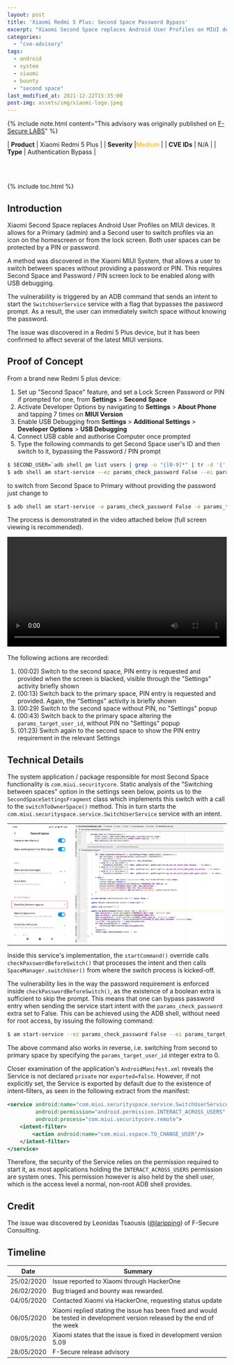 ```yaml
---
layout: post
title: 'Xiaomi Redmi 5 Plus: Second Space Password Bypass'
excerpt: "Xiaomi Second Space replaces Android User Profiles on MIUI devices. It allows for a Primary (admin) and a Second user to switch profiles via an icon on the homescreen or from the lock screen. Both user spaces can be protected by a PIN or password.<br/><br/>A method was discovered in the Xiaomi MIUI System, that allows a user to switch between spaces without providing a password or PIN. This requires Second Space and Password / PIN screen lock to be enabled along with USB debugging.The vulnerability is triggered by an ADB command which can immediately switch space without requiring input of the password.<br/><br/>"
categories:
  - "cve-advisory"
tags:
  - android
  - system
  - xiaomi
  - bounty
  - "second space"
last_modified_at: 2021-12-22T15:35:00
post-img: assets/img/xiaomi-logo.jpeg
---
```


{% include note.html content="This advisory was originally published on [F-Secure LABS](https://labs.f-secure.com/advisories/xiaomi-second-space/)" %}

| **Product** | Xiaomi Redmi 5 Plus |
| **Severity** |<span style="color:orange">Medium</span> |
| **CVE IDs** |	N/A |
| **Type**	| Authentication Bypass |

<br/><br/>

{% include toc.html %}

## Introduction 

Xiaomi Second Space replaces Android User Profiles on MIUI devices. It allows for a Primary (admin) and a Second user to switch profiles via an icon on the homescreen or from the lock screen. Both user spaces can be protected by a PIN or password.

A method was discovered in the Xiaomi MIUI System, that allows a user to switch between spaces without providing a password or PIN. This requires Second Space and Password / PIN screen lock to be enabled along with USB debugging.

The vulnerability is triggered by an ADB command that sends an intent to start the `SwitchUserService` service with a flag that bypasses the password prompt. As a result, the user can immediately switch space without knowing the password.

The issue was discovered in a Redmi 5 Plus device, but it has been confirmed to affect several of the latest MIUI versions.


## Proof of Concept

From a brand new Redmi 5 plus device:

1. Set up "Second Space" feature, and set a Lock Screen Password or PIN if prompted for one, from **Settings** > **Second Space** 
2. Activate Developer Options by navigating to **Settings** > **About Phone** and tapping 7 times on **MIUI Version**
3. Enable USB Debugging from **Settings** > **Additional Settings** > **Developer Options** > **USB Debugging**
4. Connect USB cable and authorise Computer once prompted
5. Type the following commands to get Second Space user's ID and then switch to it, bypassing the Password / PIN prompt

```bash
$ SECOND_USER=`adb shell pm list users | grep -o "{[0-9]*" | tr -d '{' | tail -n 1`
$ adb shell am start-service --ez params_check_password False --ei params_target_user_id $SECOND_USER -a com.miui.xspace.TO_CHANGE_USER
```

to switch from Second Space to Primary without providing the password just change to

```bash
$ adb shell am start-service -e params_check_password False -e params_target_user_id 0 -a com.miui.xspace.TO_CHANGE_USER 
```

The process is demonstrated in the video attached below (full screen viewing is recommended).

<!-- <div class="video-container">
  <iframe class="embed-responsive-item" src="/assets/video/xiaomi-demo.mp4" allowfullscreen frameborder="0">
  </iframe>
</div> -->

<video controls="controls" style="width:100%">
  <source src="/assets/video/xiaomi-demo.mp4" type="video/mp4">
</video>


The following actions are recorded:

1. (00:02) Switch to the second space, PIN entry is requested and provided when the screen is blacked, visible through the "Settings" activity briefly shown
2. (00:13) Switch back to the primary space, PIN entry is requested and provided. Again, the "Settings" activity is briefly shown
3. (00:29) Switch to the second space without PIN, no "Settings" popup
4. (00:43) Switch back to the primary space altering the `params_target_user_id`, without PIN no "Settings" popup
5. (01:23) Switch again to the second space to show the PIN entry requirement in the relevant Settings

## Technical Details

The system application / package responsible for most Second Space functionality is `com.miui.securitycore`. Static analysis of the "Switching between spaces" option in the settings seen below, points us to the `SecondSpaceSettingsFragment` class which implements this switch with a call to the `switchToOwnerSpace()` method. This in turn starts the `com.miui.securityspace.service.SwitchUserService` service with an intent.

<table>
  <tr>
    <td>
      <img src="/assets/img/2nd-space-settings-hl.png" style="height:auto; width:auto; max-height:500px" />
    </td>
    <td>
      <img src="/assets/img/xiaomi-code.png"  style="height:auto; width:auto; max-height:500px"  /> 
    </td>
  </tr>
</table>


Inside this service's implementation, the `startCommand()` override calls `checkPasswordBeforeSwitch()` that processes the intent and then calls `SpaceManager.switchUser()` from where the switch process is kicked-off.

The vulnerability lies in the way the password requirement is enforced inside `checkPasswordBeforeSwitch()`, as the existence of a boolean extra is sufficient to skip the prompt. This means that one can bypass password entry when sending the service start intent with the `params_check_password` extra set to False. This can be achieved using the ADB shell, without need for root access, by issuing the following command:

```bash
$ am start-service --ez params_check_password False --ei params_target_user_id 10 -a com.miui.xspace.TO_CHANGE_USER
```

The above command also works in reverse, i.e. switching from second to primary space by specifying the `params_target_user_id` integer extra to 0.

Closer examination of the application's `AndroidManifest.xml` reveals the Service is not declared `private` nor `exported=false`. However, if not explicitly set, the Service is exported by default due to the existence of intent-filters, as seen in the following extract from the manifest:

```xml
<service android:name="com.miui.securityspace.service.SwitchUserService"
         android:permission="android.permission.INTERACT_ACROSS_USERS"
         android:process="com.miui.securitycore.remote">
    <intent-filter>
        <action android:name="com.miui.xspace.TO_CHANGE_USER"/>
    </intent-filter>
</service>
```

Therefore, the security of the Service relies on the permission required to start it, as most applications holding the `INTERACT_ACROSS_USERS` permission are system ones. This permission however is also held by the shell user, which is the access level a normal, non-root ADB shell provides.

## Credit

The issue was discovered by Leonidas Tsaousis ([@laripping](https://twitter.com/laripping)) of F-Secure Consulting.


## Timeline


| Date | Summary |
| ---- | ------- |
| 25/02/2020 | Issue reported to Xiaomi through HackerOne  |
| 26/02/2020 | Bug triaged and bounty was rewarded. |
| 04/05/2020 | Contacted Xiaomi via HackerOne, requesting status update |
| 06/05/2020 | Xiaomi replied stating the issue has been fixed and would be tested in development version released by the end of the week  |
| 09/05/2020 | Xiaomi states that the issue is fixed in development version 5.09 |
| 28/05/2020 | F-Secure release advisory |